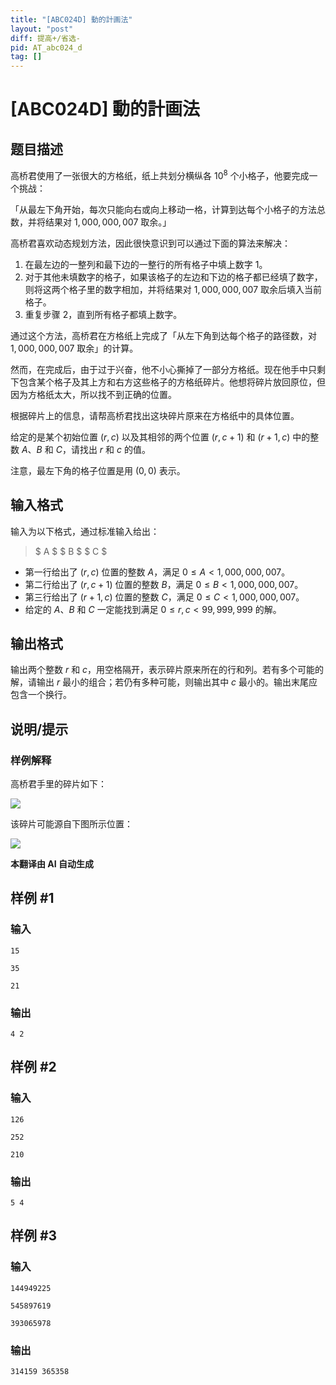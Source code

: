 ```yaml
---
title: "[ABC024D] 動的計画法"
layout: "post"
diff: 提高+/省选-
pid: AT_abc024_d
tag: []
---
```


# [ABC024D] 動的計画法

## 题目描述

高桥君使用了一张很大的方格纸，纸上共划分横纵各 $10^8$ 个小格子，他要完成一个挑战：

「从最左下角开始，每次只能向右或向上移动一格，计算到达每个小格子的方法总数，并将结果对 $1,000,000,007$ 取余。」

高桥君喜欢动态规划方法，因此很快意识到可以通过下面的算法来解决：

1. 在最左边的一整列和最下边的一整行的所有格子中填上数字 $1$。
2. 对于其他未填数字的格子，如果该格子的左边和下边的格子都已经填了数字，则将这两个格子里的数字相加，并将结果对 $1,000,000,007$ 取余后填入当前格子。
3. 重复步骤 2，直到所有格子都填上数字。

通过这个方法，高桥君在方格纸上完成了「从左下角到达每个格子的路径数，对 $1,000,000,007$ 取余」的计算。

然而，在完成后，由于过于兴奋，他不小心撕掉了一部分方格纸。现在他手中只剩下包含某个格子及其上方和右方这些格子的方格纸碎片。他想将碎片放回原位，但因为方格纸太大，所以找不到正确的位置。

根据碎片上的信息，请帮高桥君找出这块碎片原来在方格纸中的具体位置。

给定的是某个初始位置 $(r, c)$ 以及其相邻的两个位置 $(r, c+1)$ 和 $(r+1, c)$ 中的整数 $A$、$B$ 和 $C$，请找出 $r$ 和 $c$ 的值。

注意，最左下角的格子位置是用 $(0, 0)$ 表示。

## 输入格式

输入为以下格式，通过标准输入给出：

> $ A $ $ B $ $ C $

- 第一行给出了 $(r, c)$ 位置的整数 $A$，满足 $0 \leq A < 1,000,000,007$。
- 第二行给出了 $(r, c+1)$ 位置的整数 $B$，满足 $0 \leq B < 1,000,000,007$。
- 第三行给出了 $(r+1, c)$ 位置的整数 $C$，满足 $0 \leq C < 1,000,000,007$。
- 给定的 $A$、$B$ 和 $C$ 一定能找到满足 $0 \leq r, c < 99,999,999$ 的解。

## 输出格式

输出两个整数 $r$ 和 $c$，用空格隔开，表示碎片原来所在的行和列。若有多个可能的解，请输出 $r$ 最小的组合；若仍有多种可能，则输出其中 $c$ 最小的。输出末尾应包含一个换行。

## 说明/提示

### 样例解释

高桥君手里的碎片如下：

![](/img/abc/024/quweiroewqor/C_2.png)

该碎片可能源自下图所示位置：

![](/img/abc/024/quweiroewqor/C_3.png)

 **本翻译由 AI 自动生成**

## 样例 #1

### 输入

```
15
35
21
```

### 输出

```
4 2
```

## 样例 #2

### 输入

```
126
252
210
```

### 输出

```
5 4
```

## 样例 #3

### 输入

```
144949225
545897619
393065978
```

### 输出

```
314159 365358
```

